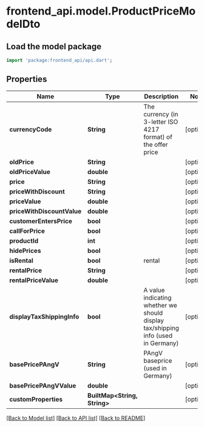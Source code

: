 # frontend_api.model.ProductPriceModelDto

## Load the model package
```dart
import 'package:frontend_api/api.dart';
```

## Properties
Name | Type | Description | Notes
------------ | ------------- | ------------- | -------------
**currencyCode** | **String** | The currency (in 3-letter ISO 4217 format) of the offer price | [optional] 
**oldPrice** | **String** |  | [optional] 
**oldPriceValue** | **double** |  | [optional] 
**price** | **String** |  | [optional] 
**priceWithDiscount** | **String** |  | [optional] 
**priceValue** | **double** |  | [optional] 
**priceWithDiscountValue** | **double** |  | [optional] 
**customerEntersPrice** | **bool** |  | [optional] 
**callForPrice** | **bool** |  | [optional] 
**productId** | **int** |  | [optional] 
**hidePrices** | **bool** |  | [optional] 
**isRental** | **bool** | rental | [optional] 
**rentalPrice** | **String** |  | [optional] 
**rentalPriceValue** | **double** |  | [optional] 
**displayTaxShippingInfo** | **bool** | A value indicating whether we should display tax/shipping info (used in Germany) | [optional] 
**basePricePAngV** | **String** | PAngV baseprice (used in Germany) | [optional] 
**basePricePAngVValue** | **double** |  | [optional] 
**customProperties** | **BuiltMap&lt;String, String&gt;** |  | [optional] 

[[Back to Model list]](../README.md#documentation-for-models) [[Back to API list]](../README.md#documentation-for-api-endpoints) [[Back to README]](../README.md)


